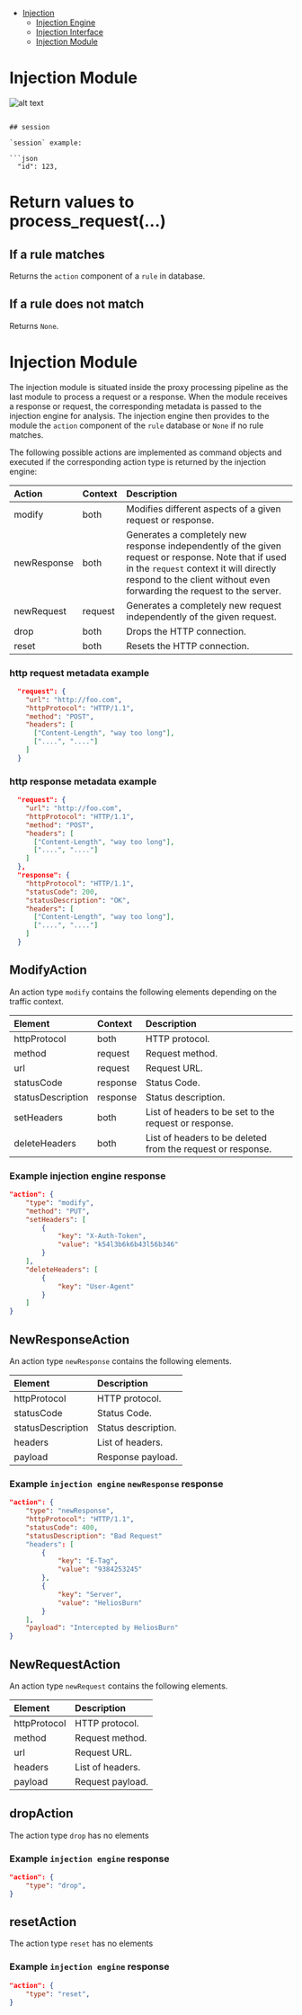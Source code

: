- [Injection](#injection)
  - [Injection Engine](#injection-engine)
  - [Injection Interface](#injection-interface)
  - [Injection Module](#injection-module)


# Injection Module

  ![alt text](../figures/HB_Injection.png "Injecting HTTP Metadata")



```

## session

`session` example:

```json
  "id": 123,
```

# Return values to process_request(...)

## If a rule matches

Returns the `action` component of a `rule` in database.

## If a rule does not match

Returns `None`.


# Injection Module

The injection module is situated inside the proxy processing pipeline as the last module to process a request or a response. When the module receives a response or request, the corresponding metadata is passed to the injection engine for analysis. The injection engine then provides to the module the `action` component of the `rule` database or `None` if no rule matches.

The following possible actions are implemented as command objects and executed if the corresponding action type is returned by the injection engine:

| Action      | Context | Description                                                                                                                                                                                                              |
|:------------|:--------|:-------------------------------------------------------------------------------------------------------------------------------------------------------------------------------------------------------------------------|
| modify      | both    | Modifies different aspects of a given request or response.                                                                                                                                                               |
| newResponse | both    | Generates a completely new response independently of the given request or response. Note that if used in the `request` context it will directly respond to the client without even forwarding the request to the server. |
| newRequest  | request | Generates a completely new request independently of the given request.                                                                                                                                                   |
| drop        | both    | Drops the HTTP connection.                                                                                                                                                                                               |
| reset       | both    | Resets the HTTP connection.                                                                                                                                                                                              |


### http request metadata example

```json
  "request": {
    "url": "http://foo.com",
    "httpProtocol": "HTTP/1.1",
    "method": "POST",
    "headers": [
      ["Content-Length", "way too long"],
      ["....", "...."]
    ]
  }
```

### http response metadata example
```json
  "request": {
    "url": "http://foo.com",
    "httpProtocol": "HTTP/1.1",
    "method": "POST",
    "headers": [
      ["Content-Length", "way too long"],
      ["....", "...."]
    ]
  },
  "response": {
    "httpProtocol": "HTTP/1.1",
    "statusCode": 200,
    "statusDescription": "OK",
    "headers": [
      ["Content-Length", "way too long"],
      ["....", "...."]
    ]
  }
```

## ModifyAction

An action type `modify` contains the following elements depending on the traffic context.

| Element           | Context  | Description                                                 |
|:------------------|:---------|:------------------------------------------------------------|
| httpProtocol      | both     | HTTP protocol.                                              |
| method            | request  | Request method.                                             |
| url               | request  | Request URL.                                                |
| statusCode        | response | Status Code.                                                |
| statusDescription | response | Status description.                                         |
| setHeaders        | both     | List of headers to be set to the request or response.       |
| deleteHeaders     | both     | List of headers to be deleted from the request or response. |

### Example injection engine response

```json
"action": {
    "type": "modify",
    "method": "PUT",
    "setHeaders": [
        {
            "key": "X-Auth-Token",
            "value": "k54l3b6k6b43l56b346"
        }
    ],
    "deleteHeaders": [
        {
            "key": "User-Agent"
        }
    ]
}
```

## NewResponseAction

An action type `newResponse` contains the following elements.

| Element           | Description         |
|:------------------|:--------------------|
| httpProtocol      | HTTP protocol.      |
| statusCode        | Status Code.        |
| statusDescription | Status description. |
| headers           | List of headers.    |
| payload           | Response payload.   |

### Example `injection engine` `newResponse` response

```json
"action": {
    "type": "newResponse",
    "httpProtocol": "HTTP/1.1",
    "statusCode": 400,
    "statusDescription": "Bad Request"
    "headers": [
        {
            "key": "E-Tag",
            "value": "9384253245"
        },
        {
            "key": "Server",
            "value": "HeliosBurn"
        }
    ],
    "payload": "Intercepted by HeliosBurn"
}
```

## NewRequestAction

An action type `newRequest` contains the following elements.

| Element      | Description      |
|:-------------|:-----------------|
| httpProtocol | HTTP protocol.   |
| method       | Request method.  |
| url          | Request URL.     |
| headers      | List of headers. |
| payload      | Request payload. |

## dropAction

The action type `drop` has no elements

### Example `injection engine` response
```json
"action": {
    "type": "drop",
}
```

## resetAction

The action type `reset` has no elements

### Example `injection engine` response
```json
"action": {
    "type": "reset",
}
```

